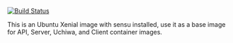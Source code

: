 [![Build Status](https://drone.stevem.io/api/badges/uberamd/sensu-ubuntu/status.svg)](https://drone.stevem.io/uberamd/sensu-ubuntu)

This is an Ubuntu Xenial image with sensu installed, use it as a base image for API, Server, Uchiwa, and Client container images.

